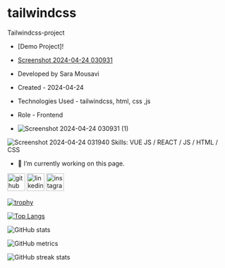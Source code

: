# tailwindcss
Tailwindcss-project

- [Demo Project]!
- [Screenshot 2024-04-24 030931](https://github.com/saaramousavi/tailwindcss/assets/159664750/31ffcfe3-ea7b-4738-a3af-64f67cf47d12)



- Developed by Sara Mousavi

- Created - 2024-04-24
- Technologies Used - tailwindcss, html, css ,js

- Role - Frontend

- ![Screenshot 2024-04-24 030931 (1)](https://github.com/saaramousavi/tailwindcss/assets/159664750/92bca767-af6e-4ee6-95bd-61dbe7294b12)


![Screenshot 2024-04-24 031940](https://github.com/saaramousavi/tailwindcss/assets/159664750/0359c6d3-6286-468f-9158-df09c2452dde)
Skills: VUE JS / REACT / JS / HTML / CSS

- 🔭 I’m currently working on this page. 

[<img src='https://cdn.jsdelivr.net/npm/simple-icons@3.0.1/icons/github.svg' alt='github' height='40'>](https://github.com/saaramousavi)  [<img src='https://cdn.jsdelivr.net/npm/simple-icons@3.0.1/icons/linkedin.svg' alt='linkedin' height='40'>](https://www.linkedin.com/in/www.linkedin.com/in/sara-mousavi-893a1a2a7/)  [<img src='https://cdn.jsdelivr.net/npm/simple-icons@3.0.1/icons/instagram.svg' alt='instagram' height='40'>](https://www.instagram.com/sara_mousavi.web/)  

[![trophy](https://github-profile-trophy.vercel.app/?username=saaramousavi)](https://github.com/ryo-ma/github-profile-trophy)

[![Top Langs](https://github-readme-stats.vercel.app/api/top-langs/?username=saaramousavi)](https://github.com/anuraghazra/github-readme-stats)

![GitHub stats](https://github-readme-stats.vercel.app/api?username=saaramousavi&show_icons=true&count_private=true)  



![GitHub metrics](https://metrics.lecoq.io/saaramousavi)  

![GitHub streak stats](https://streak-stats.demolab.com/?user=saaramousavi)  
